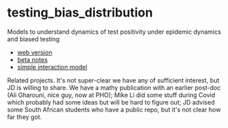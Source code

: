 # testing_bias_distribution

Models to understand dynamics of test positivity under epidemic dynamics and biased testing

- [web version](https://bbolker.github.io/testing_bias_distribution/)
- [beta notes](docs/testing_distrib.html)
- [simple interaction model](simple.md)

Related projects. It's not super-clear we have any of sufficient interest, but JD is willing to share. We have a mathy publication with an earlier post-doc (Ali Gharouni, nice guy, now at PHO); Mike Li did some stuff during Covid which probably had some ideas but will be hard to figure out; JD advised some South African students who have a public repo, but it's not clear how far they got.
